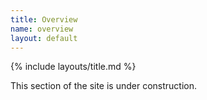 ```yaml
---
title: Overview
name: overview
layout: default
---
```


{% include layouts/title.md %}

This section of the site is under construction.


